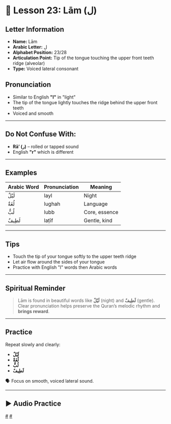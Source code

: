 # 📘 Lesson 23: Lām (ل)

## Letter Information

- **Name:** Lām
- **Arabic Letter:** ل
- **Alphabet Position:** 23/28
- **Articulation Point:** Tip of the tongue touching the upper front teeth ridge (alveolar)
- **Type:** Voiced lateral consonant

## Pronunciation

- Similar to English **"l"** in "light"
- The tip of the tongue lightly touches the ridge behind the upper front teeth
- Voiced and smooth

---

## Do Not Confuse With:

- **Rā’ (ر)** – rolled or tapped sound
- English **"r"** which is different

---

## Examples

| Arabic Word | Pronunciation | Meaning       |
| ----------- | ------------- | ------------- |
| لَيْلٌ      | layl          | Night         |
| لُغَةٌ      | lughah        | Language      |
| لُبٌّ       | lubb          | Core, essence |
| لَطِيفٌ     | laṭīf         | Gentle, kind  |

---

## Tips

- Touch the tip of your tongue softly to the upper teeth ridge
- Let air flow around the sides of your tongue
- Practice with English "l" words then Arabic words

---

## Spiritual Reminder

> Lām is found in beautiful words like **لَيْلٌ** (night) and **لَطِيفٌ** (gentle).  
> Clear pronunciation helps preserve the Quran’s melodic rhythm and **brings reward**.

---

## Practice

Repeat slowly and clearly:

- **لَيْلٌ**
- **لُغَةٌ**
- **لُبٌّ**
- **لَطِيفٌ**

🗣 Focus on smooth, voiced lateral sound.

---

## ▶️ Audio Practice

[#](assets/audios/arabic/man/23.mp3) [#](assets/audios/arabic/woman/23.mp3)
